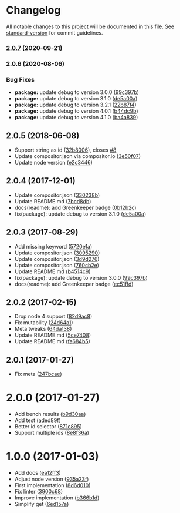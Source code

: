 # Changelog

All notable changes to this project will be documented in this file. See [standard-version](https://github.com/conventional-changelog/standard-version) for commit guidelines.

### [2.0.7](https://github.com/kikobeats/hyperdiff/compare/v2.0.6...v2.0.7) (2020-09-21)

### 2.0.6 (2020-08-06)


### Bug Fixes

* **package:** update debug to version 3.0.0 ([99c397b](https://github.com/kikobeats/hyperdiff/commit/99c397ba0c1d85cc63d904b943b586d3b6ae9f3e))
* **package:** update debug to version 3.1.0 ([de5a00a](https://github.com/kikobeats/hyperdiff/commit/de5a00ace7fdc6439b96eb3b6388c855ec3f183b))
* **package:** update debug to version 3.2.1 ([22b87f4](https://github.com/kikobeats/hyperdiff/commit/22b87f4b7c5b6d80bd156bdc44e9b1bcee8c5628))
* **package:** update debug to version 4.0.1 ([b44dc9b](https://github.com/kikobeats/hyperdiff/commit/b44dc9bdf4343696b7833632c9fb5efe62f7fb5d))
* **package:** update debug to version 4.1.0 ([ba4a839](https://github.com/kikobeats/hyperdiff/commit/ba4a839821534ea25f4994939fba8bf7b67e91c1))

<a name="2.0.5"></a>
## 2.0.5 (2018-06-08)

* Support string as id ([32b8006](https://github.com/kikobeats/hyperdiff/commit/32b8006)), closes [#8](https://github.com/kikobeats/hyperdiff/issues/8)
* Update compositor.json via compositor.io ([3e50f07](https://github.com/kikobeats/hyperdiff/commit/3e50f07))
* Update node version ([e2c3446](https://github.com/kikobeats/hyperdiff/commit/e2c3446))



<a name="2.0.4"></a>
## 2.0.4 (2017-12-01)

* Update compositor.json ([330238b](https://github.com/kikobeats/hyperdiff/commit/330238b))
* Update README.md ([7bcd8db](https://github.com/kikobeats/hyperdiff/commit/7bcd8db))
* docs(readme): add Greenkeeper badge ([0b12b2c](https://github.com/kikobeats/hyperdiff/commit/0b12b2c))
* fix(package): update debug to version 3.1.0 ([de5a00a](https://github.com/kikobeats/hyperdiff/commit/de5a00a))



<a name="2.0.3"></a>
## 2.0.3 (2017-08-29)

* Add missing keyword ([5720e1a](https://github.com/kikobeats/hyperdiff/commit/5720e1a))
* Update compositor.json ([3095290](https://github.com/kikobeats/hyperdiff/commit/3095290))
* Update compositor.json ([3d9d276](https://github.com/kikobeats/hyperdiff/commit/3d9d276))
* Update compositor.json ([760cb2e](https://github.com/kikobeats/hyperdiff/commit/760cb2e))
* Update README.md ([b4514c9](https://github.com/kikobeats/hyperdiff/commit/b4514c9))
* fix(package): update debug to version 3.0.0 ([99c397b](https://github.com/kikobeats/hyperdiff/commit/99c397b))
* docs(readme): add Greenkeeper badge ([ec51ffd](https://github.com/kikobeats/hyperdiff/commit/ec51ffd))



<a name="2.0.2"></a>
## 2.0.2 (2017-02-15)

* Drop node 4 support ([82d9ac8](https://github.com/kikobeats/hyperdiff/commit/82d9ac8))
* Fix mutability ([24d64a1](https://github.com/kikobeats/hyperdiff/commit/24d64a1))
* Meta tweaks ([64da138](https://github.com/kikobeats/hyperdiff/commit/64da138))
* Update README.md ([5ce7408](https://github.com/kikobeats/hyperdiff/commit/5ce7408))
* Update README.md ([fa684b5](https://github.com/kikobeats/hyperdiff/commit/fa684b5))



<a name="2.0.1"></a>
## 2.0.1 (2017-01-27)

* Fix meta ([247bcae](https://github.com/kikobeats/hyperdiff/commit/247bcae))



<a name="2.0.0"></a>
# 2.0.0 (2017-01-27)

* Add bench results ([b9d30aa](https://github.com/kikobeats/hyperdiff/commit/b9d30aa))
* Add test ([aded89f](https://github.com/kikobeats/hyperdiff/commit/aded89f))
* Better id selector ([871c895](https://github.com/kikobeats/hyperdiff/commit/871c895))
* Support multiple ids ([8e8f36a](https://github.com/kikobeats/hyperdiff/commit/8e8f36a))



<a name="1.0.0"></a>
# 1.0.0 (2017-01-03)

* Add docs ([ea12ff3](https://github.com/kikobeats/hyperdiff/commit/ea12ff3))
* Adjust node version ([935a23f](https://github.com/kikobeats/hyperdiff/commit/935a23f))
* First implementation ([8d6d010](https://github.com/kikobeats/hyperdiff/commit/8d6d010))
* Fix linter ([3900c68](https://github.com/kikobeats/hyperdiff/commit/3900c68))
* Improve implementation ([b366b1d](https://github.com/kikobeats/hyperdiff/commit/b366b1d))
* Simplify get ([6ed157a](https://github.com/kikobeats/hyperdiff/commit/6ed157a))
